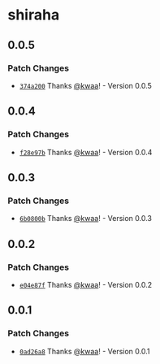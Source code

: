 # shiraha

## 0.0.5

### Patch Changes

- [`374a200`](https://github.com/importantimport/shiraha/commit/374a200ee4f03176f7c3635ab42eb600b0f44fd5) Thanks [@kwaa](https://github.com/kwaa)! - Version 0.0.5

## 0.0.4

### Patch Changes

- [`f28e97b`](https://github.com/importantimport/shiraha/commit/f28e97bbac9b69cd0e7e3d5dfbe8d6a10dbf91f9) Thanks [@kwaa](https://github.com/kwaa)! - Version 0.0.4

## 0.0.3

### Patch Changes

- [`6b0800b`](https://github.com/importantimport/shiraha/commit/6b0800b730d5bc78ea23ceacecf533a42ff26dbe) Thanks [@kwaa](https://github.com/kwaa)! - Version 0.0.3

## 0.0.2

### Patch Changes

- [`e04e87f`](https://github.com/importantimport/shiraha/commit/e04e87fc343f4e8f8023aaf50f2d8f8902015a9c) Thanks [@kwaa](https://github.com/kwaa)! - Version 0.0.2

## 0.0.1

### Patch Changes

- [`0ad26a8`](https://github.com/importantimport/shiraha/commit/0ad26a8d9612197f5b9e020f265acf686b57c0d1) Thanks [@kwaa](https://github.com/kwaa)! - Version 0.0.1

